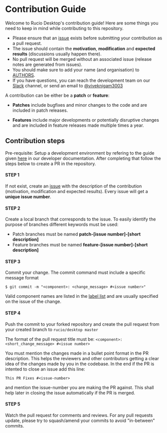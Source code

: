 # Contribution Guide

Welcome to Rucio Desktop's contribution guide! 
Here are some things you need to keep in mind while contributing to this repository.

* Please ensure that an [issue](https://github.com/rucio/rucio/issues/new) exists before submitting your contribution as a pull request.
* The issue should contain the __motivation__, __modification__ and __expected results__ (discussions usually happen there).
* No pull request will be merged without an associated issue (release notes are generated from issues).
* You should make sure to add your name (and organisation) to [AUTHORS](AUTHORS.md).
* If you have questions, you can reach the development team on our [Slack](https://rucio.slack.com/) channel, or send an email to [@viveknigam3003](mailto:viveknigam.nigam3@gmail.com)

A contribution can be either be a __patch__ or __feature__:

 * __Patches__ include bugfixes and minor changes to the code and are included in patch releases.

 * __Features__ include major developments or potentially disruptive changes and are included in feature releases made multiple times a year.


## Contribution steps

Pre-requisite: Setup a development environment by refering to the guide given [here](https://github.com/rucio/desktop/tree/master/docs/dev#setting-up-a-developement-environment) in our developer documentation. After completing that follow the steps below to create a PR in the repository.

#### STEP 1

If not exist, create an [issue](https://github.com/rucio/rucio/issues/new) with the description of the contribution (motivation, modification and expected results). 
Every issue will get a __unique issue number__.

#### STEP 2

Create a local branch that corresponds to the issue. 
To easily identify the purpose of branches different keywords must be used:

* Patch branches must be named __patch-[issue number]-[short description]__
* Feature branches must be named __feature-[issue number]-[short description]__

#### STEP 3

Commit your change. 
The commit command must include a specific message format

```shell
$ git commit -m "<component>: <change_message> #<issue number>"
```

Valid component names are listed in the [label list](https://github.com/rucio/desktop/labels) and are usually specified on the issue of the change.

#### STEP 4

Push the commit to your forked repository and create the pull request from your created branch to `rucio/desktop master` 

The format of the pull request title must be: `<component>: <short_change_message> #<issue number>`

You must mention the changes made in a bullet point format in the PR description. 
This helps the reviewers and other contributors getting a clear idea of the changes made by you in the codebase.
In the end if the PR is intented to close an issue add this line:

`This PR Fixes #<issue-number>`

and mention the issue-number you are making the PR against. 
This shall help later in closing the issue automatically if the PR is merged.

#### STEP 5

Watch the pull request for comments and reviews.
For any pull requests update, please try to squash/amend your commits to avoid "in-between" commits.
